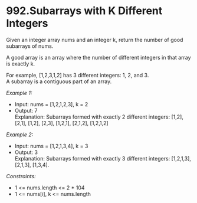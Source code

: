 # 992.Subarrays with K Different Integers

Given an integer array nums and an integer k, return the number of good subarrays of nums.

A good array is an array where the number of different integers in that array is exactly k.

For example, [1,2,3,1,2] has 3 different integers: 1, 2, and 3.\
A subarray is a contiguous part of an array.

 

*Example 1:*

- Input: nums = [1,2,1,2,3], k = 2
- Output: 7\
Explanation: Subarrays formed with exactly 2 different integers: [1,2], [2,1], [1,2], [2,3], [1,2,1], [2,1,2], [1,2,1,2]

*Example 2:*

- Input: nums = [1,2,1,3,4], k = 3
- Output: 3\
Explanation: Subarrays formed with exactly 3 different integers: [1,2,1,3], [2,1,3], [1,3,4].
 

*Constraints:*

- 1 <= nums.length <= 2 * 104
- 1 <= nums[i], k <= nums.length
